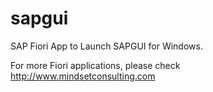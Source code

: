 # sapgui
SAP Fiori App to Launch SAPGUI for Windows.

For more Fiori applications, please check http://www.mindsetconsulting.com